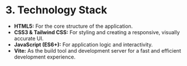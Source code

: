 # 3. Technology Stack

*   **HTML5:** For the core structure of the application.
*   **CSS3 & Tailwind CSS:** For styling and creating a responsive, visually accurate UI.
*   **JavaScript (ES6+):** For application logic and interactivity.
*   **Vite:** As the build tool and development server for a fast and efficient development experience.